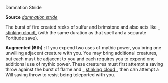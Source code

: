 Damnation Stride

**Source** [_damnation stride_](advancedRaceGuide/featuredRaces/tieflings.md#_damnation-stride)

The burst of fire created reeks of sulfur and brimstone and also acts like _ [stinking cloud](spells/stinkingCloud.md#_stinking-cloud)_ (with the same duration as that spell and a separate Fortitude save).

**Augmented (6th)** : If you expend two uses of mythic power, you bring one unwilling adjacent creature with you. You may bring additional creatures, but each must be adjacent to you and each requires you to expend one additional use of mythic power. These creatures must first attempt a saving throw against the burst of flame and _ [stinking cloud](spells/stinkingCloud.md#_stinking-cloud)_, then can attempt a Will saving throw to resist being teleported with you.

